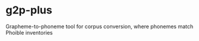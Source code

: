 # g2p-plus
Grapheme-to-phoneme tool for corpus conversion, where phonemes match Phoible inventories
